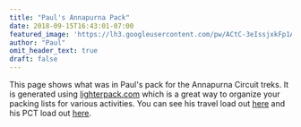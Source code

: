 ```yaml
---
title: "Paul's Annapurna Pack"
date: 2018-09-15T16:43:01-07:00
featured_image: 'https://lh3.googleusercontent.com/pw/ACtC-3eIssjxkFp1AaikaftO1_LxPOL7eICAMADI2cxJFeV39ovJ5ii72Pj8DUHUo8b1VJukEHc3fpn-hZ8bqbrSgM1-W0pXj1vMXizJksE4LhVRj8FLj4lXvoE7eo74Id2FVqUa61cGR3gny1ZOPajWqgDXWA=w1210-h908-no'
author: "Paul"
omit_header_text: true
draft: false
---
```


This page shows what was in Paul's pack for the Annapurna Circuit treks.  It is generated using [lighterpack.com](https://lighterpack.com) which is a great way to organize your packing lists for various activities.  You can see his travel load out [here](/packs/paulspack) and his PCT load out [here](/packs/pauls-pct-pack/).

<script src="https://lighterpack.com/e/bjjjxs"></script><div id="bjjjxs"></div>
